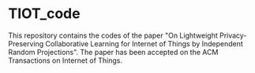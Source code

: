 # TIOT_code
This repository contains the codes of the paper "On Lightweight Privacy-Preserving Collaborative Learning for Internet of Things by Independent Random Projections". The paper has been accepted on the ACM Transactions on Internet of Things. 

